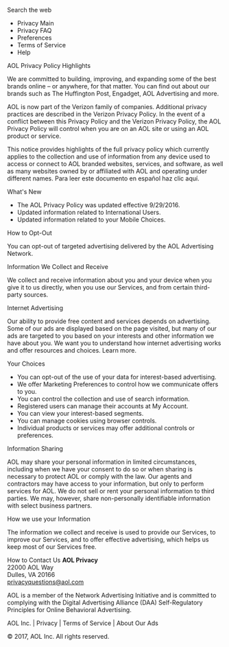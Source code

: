 Search the web

*   Privacy Main
*   Privacy FAQ
*   Preferences
*   Terms of Service
*   Help

AOL Privacy Policy Highlights

We are committed to building, improving, and expanding some of the best brands online – or anywhere, for that matter. You can find out about our brands such as The Huffington Post, Engadget, AOL Advertising and more.

AOL is now part of the Verizon family of companies. Additional privacy practices are described in the Verizon Privacy Policy. In the event of a conflict between this Privacy Policy and the Verizon Privacy Policy, the AOL Privacy Policy will control when you are on an AOL site or using an AOL product or service.

This notice provides highlights of the full privacy policy which currently applies to the collection and use of information from any device used to access or connect to AOL branded websites, services, and software, as well as many websites owned by or affiliated with AOL and operating under different names. Para leer este documento en español haz clic aquí.

What's New

*   The AOL Privacy Policy was updated effective 9/29/2016.
*   Updated information related to International Users.
*   Updated information related to your Mobile Choices.

How to Opt-Out

You can opt-out of targeted advertising delivered by the AOL Advertising Network.

Information We Collect and Receive

We collect and receive information about you and your device when you give it to us directly, when you use our Services, and from certain third-party sources.

Internet Advertising

Our ability to provide free content and services depends on advertising. Some of our ads are displayed based on the page visited, but many of our ads are targeted to you based on your interests and other information we have about you. We want you to understand how internet advertising works and offer resources and choices. Learn more.

Your Choices

*   You can opt-out of the use of your data for interest-based advertising.
*   We offer Marketing Preferences to control how we communicate offers to you.
*   You can control the collection and use of search information.
*   Registered users can manage their accounts at My Account.
*   You can view your interest-based segments.
*   You can manage cookies using browser controls.
*   Individual products or services may offer additional controls or preferences.

Information Sharing

AOL may share your personal information in limited circumstances, including when we have your consent to do so or when sharing is necessary to protect AOL or comply with the law. Our agents and contractors may have access to your information, but only to perform services for AOL. We do not sell or rent your personal information to third parties. We may, however, share non-personally identifiable information with select business partners.

How we use your Information

The information we collect and receive is used to provide our Services, to improve our Services, and to offer effective advertising, which helps us keep most of our Services free.

How to Contact Us **AOL Privacy**  
22000 AOL Way  
Dulles, VA 20166  
privacyquestions@aol.com  
  
  
  

AOL is a member of the Network Advertising Initiative and is committed to complying with the Digital Advertising Alliance (DAA) Self-Regulatory Principles for Online Behavioral Advertising.

AOL Inc. | Privacy | Terms of Service | About Our Ads

© 2017, AOL Inc. All rights reserved.